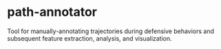# path-annotator
Tool for manually-annotating trajectories during defensive behaviors and subsequent feature extraction, analysis, and visualization.
